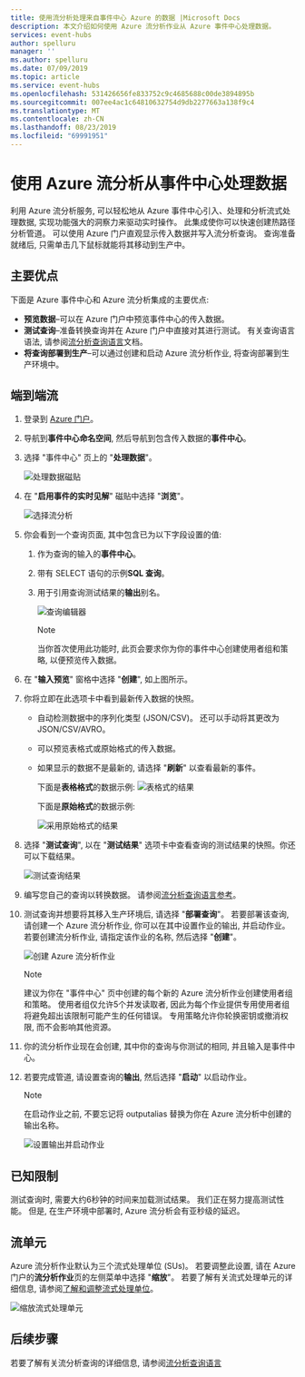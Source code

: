 ```yaml
---
title: 使用流分析处理来自事件中心 Azure 的数据 |Microsoft Docs
description: 本文介绍如何使用 Azure 流分析作业从 Azure 事件中心处理数据。
services: event-hubs
author: spelluru
manager: ''
ms.author: spelluru
ms.date: 07/09/2019
ms.topic: article
ms.service: event-hubs
ms.openlocfilehash: 531426656fe833752c9c4685688c00de3894895b
ms.sourcegitcommit: 007ee4ac1c64810632754d9db2277663a138f9c4
ms.translationtype: MT
ms.contentlocale: zh-CN
ms.lasthandoff: 08/23/2019
ms.locfileid: "69991951"
---
```

# <a name="process-data-from-your-event-hub-using-azure-stream-analytics"></a>使用 Azure 流分析从事件中心处理数据 
利用 Azure 流分析服务, 可以轻松地从 Azure 事件中心引入、处理和分析流式处理数据, 实现功能强大的洞察力来驱动实时操作。 此集成使你可以快速创建热路径分析管道。 可以使用 Azure 门户直观显示传入数据并写入流分析查询。 查询准备就绪后, 只需单击几下鼠标就能将其移动到生产中。 

## <a name="key-benefits"></a>主要优点
下面是 Azure 事件中心和 Azure 流分析集成的主要优点: 
- **预览数据**–可以在 Azure 门户中预览事件中心的传入数据。
- **测试查询**–准备转换查询并在 Azure 门户中直接对其进行测试。 有关查询语言语法, 请参阅[流分析查询语言](/stream-analytics-query/built-in-functions-azure-stream-analytics)文档。
- **将查询部署到生产**–可以通过创建和启动 Azure 流分析作业, 将查询部署到生产环境中。

## <a name="end-to-end-flow"></a>端到端流

1. 登录到 [Azure 门户](https://portal.azure.com)。 
1. 导航到**事件中心命名空间**, 然后导航到包含传入数据的**事件中心**。 
1. 选择 "事件中心" 页上的 "**处理数据**"。  

    ![处理数据磁贴](./media/process-data-azure-stream-analytics/process-data-tile.png)
1. 在 "**启用事件的实时见解**" 磁贴中选择 "**浏览**"。 

    ![选择流分析](./media/process-data-azure-stream-analytics/process-data-page-explore-stream-analytics.png)
1. 你会看到一个查询页面, 其中包含已为以下字段设置的值:
    1. 作为查询的输入的**事件中心**。
    1. 带有 SELECT 语句的示例**SQL 查询**。 
    1. 用于引用查询测试结果的**输出**别名。 

        ![查询编辑器](./media/process-data-azure-stream-analytics/query-editor.png)
        
        > [!NOTE]
        >  当你首次使用此功能时, 此页会要求你为你的事件中心创建使用者组和策略, 以便预览传入数据。
1. 在 "**输入预览**" 窗格中选择 "**创建**", 如上图所示。 
1. 你将立即在此选项卡中看到最新传入数据的快照。
    - 自动检测数据中的序列化类型 (JSON/CSV)。 还可以手动将其更改为 JSON/CSV/AVRO。
    - 可以预览表格式或原始格式的传入数据。 
    - 如果显示的数据不是最新的, 请选择 "**刷新**" 以查看最新的事件。 

        下面是**表格格式**的数据示例: ![表格式的结果](./media/process-data-azure-stream-analytics/snapshot-results.png)

        下面是**原始格式**的数据示例: 

        ![采用原始格式的结果](./media/process-data-azure-stream-analytics/snapshot-results-raw-format.png)
1. 选择 "**测试查询**", 以在 "**测试结果**" 选项卡中查看查询的测试结果的快照。你还可以下载结果。

    ![测试查询结果](./media/process-data-azure-stream-analytics/test-results.png)
1. 编写您自己的查询以转换数据。 请参阅[流分析查询语言参考](/stream-analytics-query/stream-analytics-query-language-reference)。
1. 测试查询并想要将其移入生产环境后, 请选择 "**部署查询**"。 若要部署该查询, 请创建一个 Azure 流分析作业, 你可以在其中设置作业的输出, 并启动作业。 若要创建流分析作业, 请指定该作业的名称, 然后选择 "**创建**"。

      ![创建 Azure 流分析作业](./media/process-data-azure-stream-analytics/create-stream-analytics-job.png)

      > [!NOTE] 
      >  建议为你在 "事件中心" 页中创建的每个新的 Azure 流分析作业创建使用者组和策略。 使用者组仅允许5个并发读取者, 因此为每个作业提供专用使用者组将避免超出该限制可能产生的任何错误。 专用策略允许你轮换密钥或撤消权限, 而不会影响其他资源。 
1. 你的流分析作业现在会创建, 其中你的查询与你测试的相同, 并且输入是事件中心。 

9.  若要完成管道, 请设置查询的**输出**, 然后选择 "**启动**" 以启动作业。

    > [!NOTE]
    > 在启动作业之前, 不要忘记将 outputalias 替换为你在 Azure 流分析中创建的输出名称。

      ![设置输出并启动作业](./media/process-data-azure-stream-analytics/set-output-start-job.png)


## <a name="known-limitations"></a>已知限制
测试查询时, 需要大约6秒钟的时间来加载测试结果。 我们正在努力提高测试性能。 但是, 在生产环境中部署时, Azure 流分析会有亚秒级的延迟。

## <a name="streaming-units"></a>流单元
Azure 流分析作业默认为三个流式处理单位 (SUs)。 若要调整此设置, 请在 Azure 门户的**流分析作业**页的左侧菜单中选择 "**缩放**"。 若要了解有关流式处理单元的详细信息, 请参阅[了解和调整流式处理单位](../stream-analytics/stream-analytics-streaming-unit-consumption.md)。

![缩放流式处理单元](./media/process-data-azure-stream-analytics/scale.png)

## <a name="next-steps"></a>后续步骤
若要了解有关流分析查询的详细信息, 请参阅[流分析查询语言](/stream-analytics-query/built-in-functions-azure-stream-analytics)
